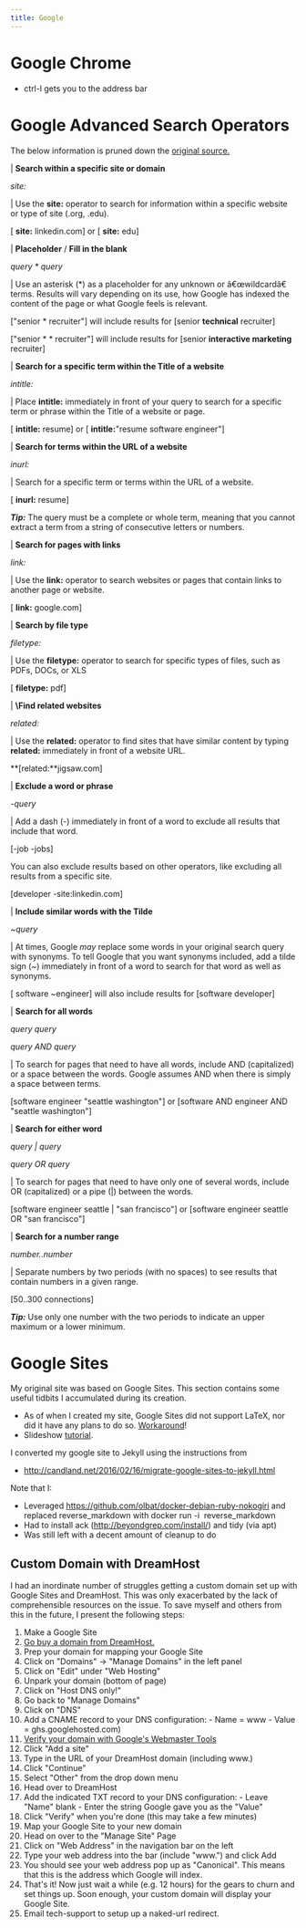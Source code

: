 ```yaml
---
title: Google
---
```


# Google Chrome

- ctrl-l gets you to the address bar

# Google Advanced Search Operators

The below information is pruned down the [original
source.](http://www.sourcinghacks.com/google-search-operators-and-more/)

| **Search within a specific site or domain**

_site:_

| Use the **site:**  operator to search for information within a specific
website or type of site (.org, .edu).

[ **site:** linkedin.com] or [ **site:** edu]

| **Placeholder**  / **Fill in the blank**

_query \* query_

| Use an asterisk (\*) as a placeholder for any unknown or â€œwildcardâ€ terms.
Results will vary depending on its use, how Google has indexed the content of
the page or what Google feels is relevant.

["senior \* recruiter"] will include results for [senior **technical**
recruiter]

["senior \* \* recruiter"] will include results for [senior **interactive
marketing**  recruiter]

| **Search for a specific term within the Title of a website**

_intitle:_

| Place **intitle:**  immediately in front of your query to search for a
specific term or phrase within the Title of a website or page.

[ **intitle:** resume] or [ **intitle:**"resume software engineer"]

| **Search for terms within the URL of a website**

_inurl:_

| Search for a specific term or terms within the URL of a website.

[ **inurl:** resume]

**_Tip:_**  The query must be a complete or whole term, meaning that you cannot
extract a term from a string of consecutive letters or numbers.

| **Search for pages with links**

_link:_

| Use the **link:**  operator to search websites or pages that contain links to
another page or website.

[ **link:** google.com]

| **Search by file type**

_filetype:_

| Use the **filetype:**  operator to search for specific types of files, such
as PDFs, DOCs, or XLS

[ **filetype:** pdf]

| **\Find related websites**

_related:_

| Use the **related:**  operator to find sites that have similar content by
typing **related:**  immediately in front of a website URL.

**[related:**jigsaw.com]

| **Exclude a word or phrase**

_-query_

| Add a dash (-) immediately in front of a word to exclude all results that
include that word.

[-job -jobs]

You can also exclude results based on other operators, like excluding all
results from a specific site.

[developer -site:linkedin.com]

| **Include similar words with the Tilde**

_~query_

| At times, Google _may_ replace some words in your original search query with
synonyms. To tell Google that you want synonyms included, add a tilde sign (~)
immediately in front of a word to search for that word as well as synonyms.

[ software ~engineer] will also include results for [software developer]

| **Search for all words**

_query query_

_query AND query_

| To search for pages that need to have all words, include AND (capitalized) or
a space between the words. Google assumes AND when there is simply a space
between terms.

[software engineer "seattle washington"] or [software AND engineer AND "seattle
washington"]

| **Search for either word**

_query | query_

_query OR query_

| To search for pages that need to have only one of several words, include OR
(capitalized) or a pipe (|) between the words.

[software engineer seattle | "san francisco"] or [software engineer seattle OR
"san francisco"]

| **Search for a number range**

_number..number_

| Separate numbers by two periods (with no spaces) to see results that contain
numbers in a given range.

[50..300 connections]

**_Tip:_**  Use only one number with the two periods to indicate an upper
maximum or a lower minimum.

# Google Sites

My original site was based on Google Sites. This section contains some useful
tidbits I accumulated during its creation.

- As of when I created my site, Google Sites did not support LaTeX, nor did
  it have any plans to do so.
  [Workaround](http://www.codecogs.com/latex/eqneditor.php)!
- Slideshow [tutorial](http://www.steegle.com/websites/google-sites-howtos/docs-presentation-slider-gadget).

I converted my google site to Jekyll using the instructions from
- http://candland.net/2016/02/16/migrate-google-sites-to-jekyll.html

Note that I:
- Leveraged https://github.com/olbat/docker-debian-ruby-nokogiri and replaced
  reverse_markdown with docker run -i <image tag> reverse_markdown
- Had to install ack (http://beyondgrep.com/install/) and tidy (via apt)
- Was still left with a decent amount of cleanup to do

## Custom Domain with DreamHost

I had an inordinate number of struggles getting a custom domain set up with Google Sites and DreamHost. This was only exacerbated by the lack of comprehensible resources on the issue. To save myself and others from this in the future, I present the following steps:

1. Make a Google Site
2. [Go buy a domain from DreamHost.](http://www.dreamhost.com/domains/)
3. Prep your domain for mapping your Google Site
  1. Click on "Domains" -\> "Manage Domains" in the left panel
  2. Click on "Edit" under "Web Hosting"
  3. Unpark your domain (bottom of page)
  4. Click on "Host DNS only!"
  5. Go back to "Manage Domains"
  6. Click on "DNS"
  7. Add a CNAME record to your DNS configuration:
    - Name = www
    - Value = ghs.googlehosted.com)
4. [Verify your domain with Google's Webmaster Tools](https://www.google.com/webmasters/tools)
  1. Click "Add a site"
  2. Type in the URL of your DreamHost domain (including www.)
  3. Click "Continue"
  4. Select "Other" from the drop down menu
  5. Head over to DreamHost
  6. Add the indicated TXT record to your DNS configuration:
    - Leave "Name" blank
    - Enter the string Google gave you as the "Value"
  7. Click "Verify" when you're done (this may take a few minutes)
5. Map your Google Site to your new domain
  1. Head on over to the "Manage Site" Page
  2. Click on "Web Address" in the navigation bar on the left
  3. Type your web address into the bar (include "www.") and click Add
  4. You should see your web address pop up as "Canonical". This means that this is the address which Google will index.
6. That's it! Now just wait a while (e.g. 12 hours) for the gears to churn and set things up. Soon enough, your custom domain will display your Google Site.
7. Email tech-support to setup up a naked-url redirect.
